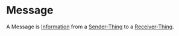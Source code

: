 # Message

A Message is [Information](60007.md) from a [Sender-Thing](60168.md) to a [Receiver-Thing](404.md).
